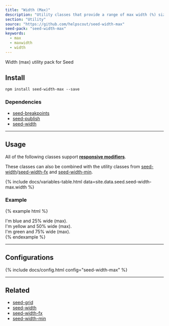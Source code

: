 ```yaml
---
title: "Width (Max)"
description: "Utility classes that provide a range of max width (%) sizes."
section: "Utility"
source: "https://github.com/helpscout/seed-width-max"
seed-pack: "seed-width-max"
keywords:
  - max
  - maxwidth
  - width
---
```


Width (max) utility pack for Seed


## Install

```
npm install seed-width-max --save
```


### Dependencies

* [seed-breakpoints](/seed/packs/seed-breakpoints)
* [seed-publish](/seed/packs/seed-publish)
* [seed-width](/seed/packs/seed-width)



---



## Usage

All of the following classes support **[responsive modifiers](/seed/packs/seed-breakpoints/#responsive-modifiers)**.

These classes can also be combined with the utility classes from [seed-width](/seed/packs/seed-width)/[seed-width-fx](/seed/packs/seed-width-fx) and [seed-width-min](/seed/packs/seed-width-min).

{% include docs/variables-table.html data=site.data.seed.seed-width-max.width %}


### Example

{% example html %}
<div class="u-width-max-3 t-bg-blue-200">
  I'm blue and 25% wide (max).
</div>
<div class="u-width-max-6 t-bg-yellow-200">
  I'm yellow and 50% wide (max).
</div>
<div class="u-width-max-9 t-bg-green-200">
  I'm green and 75% wide (max).
</div>
{% endexample %}



---



## Configurations

{% include docs/config.html config="seed-width-max" %}



---



## Related

* [seed-grid](/seed/packs/seed-grid)
* [seed-width](/seed/packs/seed-width)
* [seed-width-fx](/seed/packs/seed-width-fx)
* [seed-width-min](/seed/packs/seed-width-min)
